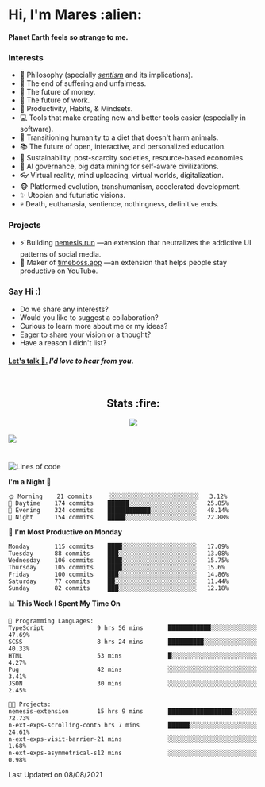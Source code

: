 <h1>Hi, I'm Mares :alien:</h1>

#### Planet Earth feels so strange to me.

### **Interests**

- 🌊 Philosophy (specially [_sentism_][sentismmedium] and its implications).
- 🎯 The end of suffering and unfairness.
- 💸 The future of money.
- 💼 The future of work.
- 🧠 Productivity, Habits, & Mindsets.
- 💻 Tools that make creating new and better tools easier (especially in software).
- 🥗 Transitioning humanity to a diet that doesn't harm animals.
- 📚 The future of open, interactive, and personalized education.
- 🌱 Sustainability, post-scarcity societies, resource-based economies.
- 🤖 AI governance, big data mining for self-aware civilizations.
- 👓 Virtual reality, mind uploading, virtual worlds, digitalization.
- 🐵 Platformed evolution, transhumanism, accelerated development.
- ✨ Utopian and futuristic visions.
- 💀 Death, euthanasia, sentience, nothingness, definitive ends.


### **Projects**

- ⚡ Building [nemesis.run](https://nemesis.run) —an extension that neutralizes the addictive UI patterns of social media.
- 💎 Maker of [timeboss.app](https://timeboss.app) —an extension that helps people stay productive on YouTube.


### **Say Hi :)**

- Do we share any interests?
- Would you like to suggest a collaboration?
- Curious to learn more about me or my ideas?
- Eager to share your vision or a thought?
- Have a reason I didn't list?

#### [Let's talk :wave:.](mailto:mareszhar@gmail.com) _I'd love to hear from you_.

[sentismmedium]: https://medium.com/@mareszhar/born-a-prisoner-a-reflection-about-life-its-struggles-and-a-plan-to-escape-d8566ce9b026

<br>

<h2 align="center">Stats :fire:</h2>

<div align="center">
  <img src="https://github-readme-streak-stats.herokuapp.com?user=mareszhar&theme=black-ice&hide_border=true&stroke=FFFFFF15&ring=DF8FFE&fire=DF8FFE&currStreakLabel=DF8FFE&background=1A232A&currStreakNum=86FFAB">
</div>

<!-- Add or remove this: &dates=B1AAB3FF at the end of the streak stats URL if they get bugged and aren't updating -->

<br>

<img src="https://activity-graph.herokuapp.com/graph?username=mareszhar&theme=nord&bg_color=00000000&color=979797&line=DF8FFE&point=00000000&area=true&hide_border=true">

<br>

<h1></h1>

<!--START_SECTION:waka-->
![Lines of code](https://img.shields.io/badge/From%20Hello%20World%20I%27ve%20Written-102596%20lines%20of%20code-blue)

**I'm a Night 🦉** 

```text
🌞 Morning    21 commits     ░░░░░░░░░░░░░░░░░░░░░░░░░   3.12% 
🌆 Daytime    174 commits    ██████░░░░░░░░░░░░░░░░░░░   25.85% 
🌃 Evening    324 commits    ████████████░░░░░░░░░░░░░   48.14% 
🌙 Night      154 commits    █████░░░░░░░░░░░░░░░░░░░░   22.88%

```
📅 **I'm Most Productive on Monday** 

```text
Monday       115 commits    ████░░░░░░░░░░░░░░░░░░░░░   17.09% 
Tuesday      88 commits     ███░░░░░░░░░░░░░░░░░░░░░░   13.08% 
Wednesday    106 commits    ████░░░░░░░░░░░░░░░░░░░░░   15.75% 
Thursday     105 commits    ████░░░░░░░░░░░░░░░░░░░░░   15.6% 
Friday       100 commits    ███░░░░░░░░░░░░░░░░░░░░░░   14.86% 
Saturday     77 commits     ██░░░░░░░░░░░░░░░░░░░░░░░   11.44% 
Sunday       82 commits     ███░░░░░░░░░░░░░░░░░░░░░░   12.18%

```


📊 **This Week I Spent My Time On** 

```text
💬 Programming Languages: 
TypeScript               9 hrs 56 mins       ████████████░░░░░░░░░░░░░   47.69% 
SCSS                     8 hrs 24 mins       ██████████░░░░░░░░░░░░░░░   40.33% 
HTML                     53 mins             █░░░░░░░░░░░░░░░░░░░░░░░░   4.27% 
Pug                      42 mins             ░░░░░░░░░░░░░░░░░░░░░░░░░   3.41% 
JSON                     30 mins             ░░░░░░░░░░░░░░░░░░░░░░░░░   2.45%

🐱‍💻 Projects: 
nemesis-extension        15 hrs 9 mins       ██████████████████░░░░░░░   72.73% 
n-ext-exps-scrolling-cont5 hrs 7 mins        ██████░░░░░░░░░░░░░░░░░░░   24.61% 
n-ext-exps-visit-barrier-21 mins             ░░░░░░░░░░░░░░░░░░░░░░░░░   1.68% 
n-ext-exps-asymmetrical-s12 mins             ░░░░░░░░░░░░░░░░░░░░░░░░░   0.98%

```


 Last Updated on 08/08/2021
<!--END_SECTION:waka-->

